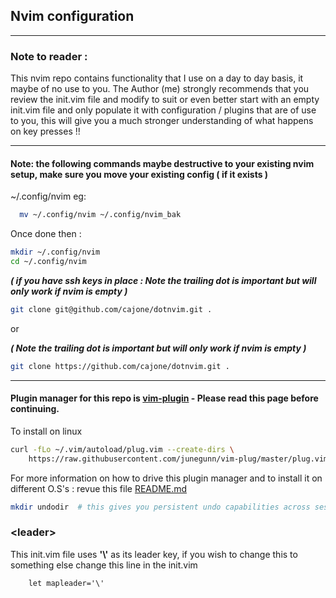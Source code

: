 ## Nvim configuration
---
### Note to reader :
This nvim repo contains functionality that I use on a day to day basis, it maybe of no use to you.
The Author (me) strongly recommends that you review the init.vim file and modify to suit or even better 
start with an empty init.vim file and only populate it with configuration / plugins that are of use to you, this will
give you a much stronger understanding of what happens on key presses !!

---
####  Note: the following commands maybe destructive to your existing nvim setup, make sure you move your existing config ( if it exists )
~/.config/nvim  eg:

```zsh
  mv ~/.config/nvim ~/.config/nvim_bak
```

Once done then :

```zsh
mkdir ~/.config/nvim
cd ~/.config/nvim
```

<i><b>( if you have ssh keys in place : Note the trailing dot is important but will only work if nvim is empty )</b></i>

```zsh
git clone git@github.com/cajone/dotnvim.git . 
```

or

<i><b>( Note the trailing dot is important but will only work if nvim is empty )</b></i>

```zsh
git clone https://github.com/cajone/dotnvim.git . 
```


---
#### Plugin manager for this repo is [vim-plugin](https://github.com/junegunn/vim-plug) - Please read this page before continuing.

To install on linux

```zsh
curl -fLo ~/.vim/autoload/plug.vim --create-dirs \
    https://raw.githubusercontent.com/junegunn/vim-plug/master/plug.vim
```
For more information on how to drive this plugin manager and to install it on different O.S's : revue this file [README.md](https://github.com/junegunn/vim-plug/blob/master/README.md)


```zsh
mkdir undodir  # this gives you persistent undo capabilities across sessions
```


### \<leader\>
This init.vim file uses <b>'\\'</b>  as its leader key, if you wish to change this to something else change this line in the init.vim

```vim
    let mapleader='\'
```

